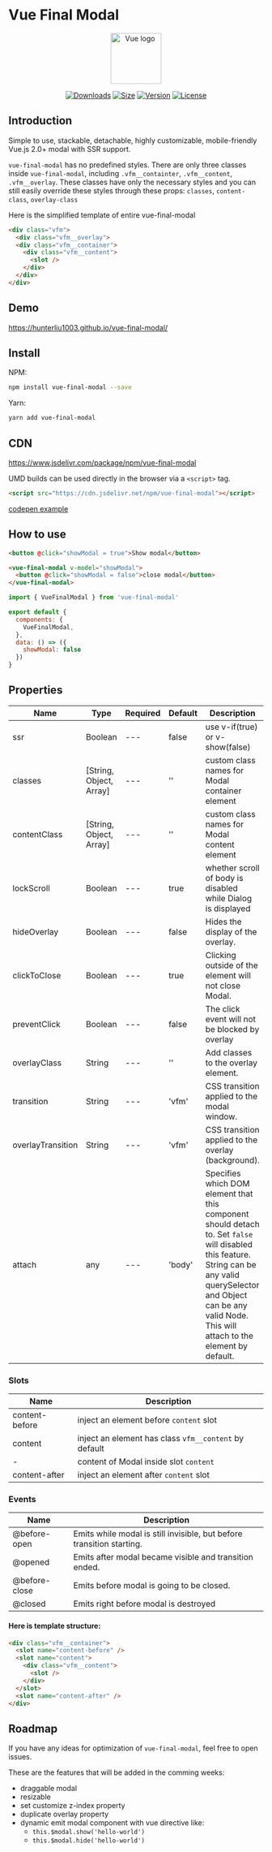 # Vue Final Modal

<p align="center"><a href="https://vuejs.org" target="_blank" rel="noopener noreferrer"><img width="100" src="https://vuejs.org/images/logo.png" alt="Vue logo"></a></p>

<p align="center">
  <a href="https://npmcharts.com/compare/vue-final-modal?minimal=true"><img src="https://img.shields.io/npm/dm/vue-final-modal.svg?sanitize=true" alt="Downloads"></a>
  <a href="https://www.npmjs.com/package/vue-final-modal"><img src="https://badgen.net/bundlephobia/minzip/vue-final-modal" alt="Size"></a>
  <a href="https://www.npmjs.com/package/vue-final-modal"><img src="https://img.shields.io/npm/v/vue-final-modal.svg?sanitize=true" alt="Version"></a>
  <a href="https://www.npmjs.com/package/vue-final-modal"><img src="https://img.shields.io/npm/l/vue-final-modal.svg?sanitize=true" alt="License"></a>
</p>

## Introduction

Simple to use, stackable, detachable, highly customizable, mobile-friendly Vue.js 2.0+ modal with SSR support.

`vue-final-modal` has no predefined styles.
There are only three classes inside `vue-final-modal`, including `.vfm__containter`, `.vfm__content`, `.vfm__overlay`. These classes have only the necessary styles and you can still easily override these styles through these props: `classes`, `content-class`, `overlay-class`

Here is the simplified template of entire vue-final-modal

```html
<div class="vfm">
  <div class="vfm__overlay">
  <div class="vfm__container">
    <div class="vfm__content">
      <slot />
    </div>
  </div>
</div>
```

## Demo

https://hunterliu1003.github.io/vue-final-modal/

## Install

NPM:
```bash
npm install vue-final-modal --save
```

Yarn: 

```bash
yarn add vue-final-modal
```

## CDN

https://www.jsdelivr.com/package/npm/vue-final-modal

UMD builds can be used directly in the browser via a `<script>` tag. 

```html
<script src="https://cdn.jsdelivr.net/npm/vue-final-modal"></script>
```

[codepen example](https://codepen.io/hunterliu1003/pen/PoZmbPm?editors=1010)

## How to use

```html
<button @click="showModal = true">Show modal</button>

<vue-final-modal v-model="showModal">
  <button @click="showModal = false">close modal</button>
</vue-final-modal>
```

```js
import { VueFinalModal } from 'vue-final-modal'

export default {
  components: {
    VueFinalModal,
  },
  data: () => ({
    showModal: false
  })
}
```

## Properties

| Name | Type | Required | Default | Description |
| ---  | ---  | ---      | ---     | ---         |
| ssr | Boolean | --- | false | use v-if(true) or v-show(false) |
| classes | [String, Object, Array] | --- | '' | custom class names for Modal container element |
| contentClass | [String, Object, Array] | --- | '' | custom class names for Modal content element |
| lockScroll | Boolean | --- | true | whether scroll of body is disabled while Dialog is displayed |
| hideOverlay | Boolean | --- | false | Hides the display of the overlay. |
| clickToClose | Boolean | --- | true | Clicking outside of the element will not close Modal. |
| preventClick | Boolean | --- | false | The click event will not be blocked by overlay |
| overlayClass | String | --- | '' | Add classes to the overlay element. |
| transition | String | --- | 'vfm' | CSS transition applied to the modal window. |
| overlayTransition | String | --- | 'vfm' | CSS transition applied to the overlay (background). |
| attach | any | --- | 'body' | Specifies which DOM element that this component should detach to. Set `false` will disabled this feature. String can be any valid querySelector and Object can be any valid Node.  This will attach to the <body> element by default. |

### Slots

| Name         | Description |
| ---          | --- |
| content-before  | inject an element before `content` slot |
| content  | inject an element has class `vfm__content` by default |
| -  | content of Modal inside slot `content` |
| content-after  | inject an element after `content` slot |

### Events

| Name         | Description |
| ---          | --- |
| @before-open  | Emits while modal is still invisible, but before transition starting. |
| @opened  | Emits after modal became visible and transition ended. |
| @before-close  | Emits before modal is going to be closed. |
| @closed  | Emits right before modal is destroyed |


#### Here is template structure:

```html
<div class="vfm__container">
  <slot name="content-before" />
  <slot name="content">
    <div class="vfm__content">
      <slot />
    </div>
  </slot>
  <slot name="content-after" />
</div>
```

## Roadmap

If you have any ideas for optimization of `vue-final-modal`, feel free to open issues.

These are the features that will be added in the comming weeks:

- draggable modal
- resizable
- set customize z-index property
- duplicate overlay property
- dynamic emit modal component with vue directive like:
  - `this.$modal.show('hello-world')`
  - `this.$modal.hide('hello-world')`

